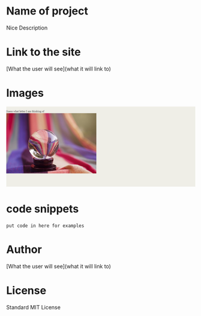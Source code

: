 # Name of project

Nice Description 

# Link to the site

[What the user will see](what it will link to)

# Images

![Picture](assets/images/Untitled.png)


# code snippets

```
put code in here for examples
```


# Author 
[What the user will see](what it will link to)

# License
Standard MIT License

